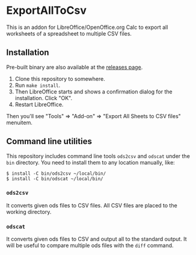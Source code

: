 # ExportAllToCsv

This is an addon for LibreOffice/OpenOffice.org Calc to export all worksheets of a spreadsheet to multiple CSV files.

## Installation

Pre-built binary are also available at the [releases page](https://github.com/clear-code/libreoffice-export-all-to-csv/releases).

 1. Clone this repository to somewhere.
 2. Run `make install`.
 3. Then LibreOffice starts and shows a confirmation dialog for the installation. Click "OK".
 4. Restart LibreOffice.

Then you'll see "Tools" => "Add-on" => "Export All Sheets to CSV files" menuitem.

## Command line utilities

This repository includes command line tools `ods2csv` and `odscat` under the `bin` directory. You need to install them to any location manually, like:

~~~bash:
$ install -C bin/ods2csv ~/local/bin/
$ install -C bin/odscat ~/local/bin/
~~~

### `ods2csv`

It converts given ods files to CSV files. All CSV files are placed to the working directory.

### `odscat`

It converts given ods files to CSV and output all to the standard output. It will be useful to compare multiple ods files with the `diff` command.

